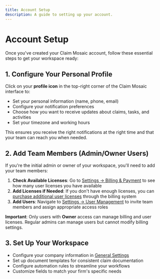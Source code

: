 ```yaml
---
title: Account Setup
description: A guide to setting up your account.
---
```


# Account Setup

Once you've created your Claim Mosaic account, follow these essential steps to get your workspace ready:

## 1. Configure Your Personal Profile

Click on your **profile icon** in the top-right corner of the Claim Mosaic interface to:

- Set your personal information (name, phone, email)
- Configure your notification preferences
- Choose how you want to receive updates about claims, tasks, and activities
- Set your timezone and working hours

This ensures you receive the right notifications at the right time and that your team can reach you when needed.

## 2. Add Team Members (Admin/Owner Users)

If you're the initial admin or owner of your workspace, you'll need to add your team members:

1. **Check Available Licenses**: Go to [Settings → Billing & Payment](/settings/billing/) to see how many user licenses you have available
2. **Add Licenses if Needed**: If you don't have enough licenses, you can [purchase additional user licenses](/settings/billing/) through the billing system
3. **Add Users**: Navigate to [Settings → User Management](/settings/users/) to invite team members and assign appropriate access roles

**Important**: Only users with **Owner** access can manage billing and user licenses. Regular admins can manage users but cannot modify billing settings.

## 3. Set Up Your Workspace

- Configure your company information in [General Settings](/settings/general/)
- Set up document templates for consistent claim documentation
- Configure automation rules to streamline your workflows
- Customize fields to match your firm's specific needs 